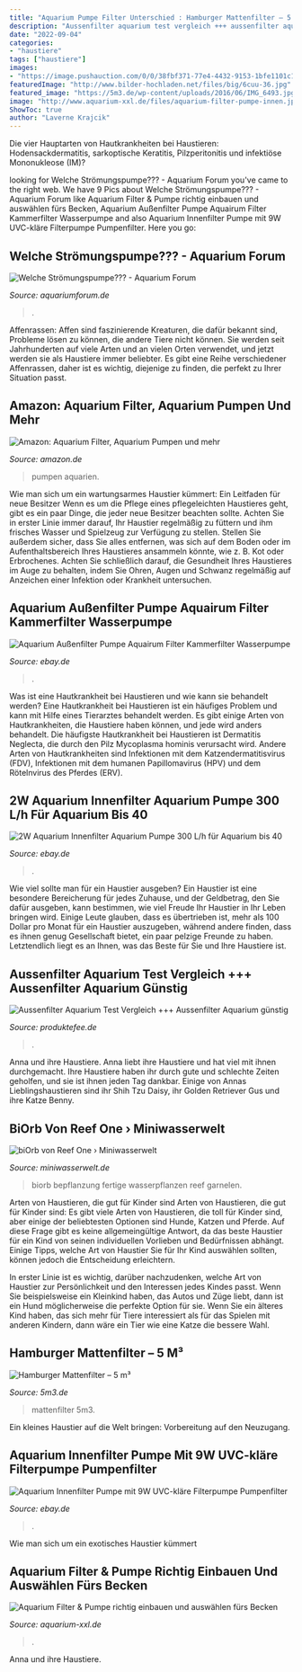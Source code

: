 ```yaml
---
title: "Aquarium Pumpe Filter Unterschied : Hamburger Mattenfilter – 5 M³"
description: "Aussenfilter aquarium test vergleich +++ aussenfilter aquarium günstig"
date: "2022-09-04"
categories:
- "haustiere"
tags: ["haustiere"]
images:
- "https://image.pushauction.com/0/0/38fbf371-77e4-4432-9153-1bfe1101c1c7/1d24bf45-6590-4f24-bce2-2291aaed4538.jpg"
featuredImage: "http://www.bilder-hochladen.net/files/big/6cuu-36.jpg"
featured_image: "https://5m3.de/wp-content/uploads/2016/06/IMG_6493.jpg"
image: "http://www.aquarium-xxl.de/files/aquarium-filter-pumpe-innen.jpg"
ShowToc: true
author: "Laverne Krajcik"
---
```



Die vier Hauptarten von Hautkrankheiten bei Haustieren: Hodensackdermatitis, sarkoptische Keratitis, Pilzperitonitis und infektiöse Mononukleose (IM)?

	

		
looking for Welche Strömungspumpe??? - Aquarium Forum you've came to the right web. We have 9 Pics about Welche Strömungspumpe??? - Aquarium Forum like Aquarium Filter &amp; Pumpe richtig einbauen und auswählen fürs Becken, Aquarium Außenfilter Pumpe Aquairum Filter Kammerfilter Wasserpumpe and also Aquarium Innenfilter Pumpe mit 9W UVC-kläre Filterpumpe Pumpenfilter. Here you go:
		
    
## Welche Strömungspumpe??? - Aquarium Forum

<img loading=lazy src="http://www.bilder-hochladen.net/files/big/6cuu-36.jpg" onerror="this.onerror=null;this.src='https://tse1.mm.bing.net/th?id=OIP.5nha5jy7eJ4D4GKKTL8lXQHaE8&amp;pid=15.1';" alt="Welche Strömungspumpe??? - Aquarium Forum">

_Source: aquariumforum.de_

>. 

	

Affenrassen:
Affen sind faszinierende Kreaturen, die dafür bekannt sind, Probleme lösen zu können, die andere Tiere nicht können. Sie werden seit Jahrhunderten auf viele Arten und an vielen Orten verwendet, und jetzt werden sie als Haustiere immer beliebter. Es gibt eine Reihe verschiedener Affenrassen, daher ist es wichtig, diejenige zu finden, die perfekt zu Ihrer Situation passt.

    
## Amazon: Aquarium Filter, Aquarium Pumpen Und Mehr

<img loading=lazy src="https://images-na.ssl-images-amazon.com/images/I/61VYfbM3n8L._AC._SR180,230.jpg" onerror="this.onerror=null;this.src='https://tse4.mm.bing.net/th?id=OIP.A4THtxNOVgQEnN9oB7L5ngAAAA&amp;pid=15.1';" alt="Amazon: Aquarium Filter, Aquarium Pumpen und mehr">

_Source: amazon.de_

>pumpen aquarien. 

	

Wie man sich um ein wartungsarmes Haustier kümmert: Ein Leitfaden für neue Besitzer
Wenn es um die Pflege eines pflegeleichten Haustieres geht, gibt es ein paar Dinge, die jeder neue Besitzer beachten sollte. Achten Sie in erster Linie immer darauf, Ihr Haustier regelmäßig zu füttern und ihm frisches Wasser und Spielzeug zur Verfügung zu stellen. Stellen Sie außerdem sicher, dass Sie alles entfernen, was sich auf dem Boden oder im Aufenthaltsbereich Ihres Haustieres ansammeln könnte, wie z. B. Kot oder Erbrochenes. Achten Sie schließlich darauf, die Gesundheit Ihres Haustieres im Auge zu behalten, indem Sie Ohren, Augen und Schwanz regelmäßig auf Anzeichen einer Infektion oder Krankheit untersuchen.

    
## Aquarium Außenfilter Pumpe Aquairum Filter Kammerfilter Wasserpumpe

<img loading=lazy src="https://image.pushauction.com/0/0/38fbf371-77e4-4432-9153-1bfe1101c1c7/1d24bf45-6590-4f24-bce2-2291aaed4538.jpg" onerror="this.onerror=null;this.src='https://tse2.mm.bing.net/th?id=OIP.SSXz4gjOuS_D5q2BAU0A9QHaHa&amp;pid=15.1';" alt="Aquarium Außenfilter Pumpe Aquairum Filter Kammerfilter Wasserpumpe">

_Source: ebay.de_

>. 

	

Was ist eine Hautkrankheit bei Haustieren und wie kann sie behandelt werden?
Eine Hautkrankheit bei Haustieren ist ein häufiges Problem und kann mit Hilfe eines Tierarztes behandelt werden. Es gibt einige Arten von Hautkrankheiten, die Haustiere haben können, und jede wird anders behandelt. Die häufigste Hautkrankheit bei Haustieren ist Dermatitis Neglecta, die durch den Pilz Mycoplasma hominis verursacht wird. Andere Arten von Hautkrankheiten sind Infektionen mit dem Katzendermatitisvirus (FDV), Infektionen mit dem humanen Papillomavirus (HPV) und dem Rötelnvirus des Pferdes (ERV).

    
## 2W Aquarium Innenfilter Aquarium Pumpe 300 L/h Für Aquarium Bis 40

<img loading=lazy src="https://i.ebayimg.com/00/s/MTUwMFgxNTAw/z/kn4AAOSwxcZgrwj1/$_10.JPG?set_id=2" onerror="this.onerror=null;this.src='https://tse1.mm.bing.net/th?id=OIP.sRz1f8PAre8i6jOUzjw8JwHaHa&amp;pid=15.1';" alt="2W Aquarium Innenfilter Aquarium Pumpe 300 L/h für Aquarium bis 40">

_Source: ebay.de_

>. 

	

Wie viel sollte man für ein Haustier ausgeben?
Ein Haustier ist eine besondere Bereicherung für jedes Zuhause, und der Geldbetrag, den Sie dafür ausgeben, kann bestimmen, wie viel Freude Ihr Haustier in Ihr Leben bringen wird. Einige Leute glauben, dass es übertrieben ist, mehr als 100 Dollar pro Monat für ein Haustier auszugeben, während andere finden, dass es ihnen genug Gesellschaft bietet, ein paar pelzige Freunde zu haben. Letztendlich liegt es an Ihnen, was das Beste für Sie und Ihre Haustiere ist.

    
## Aussenfilter Aquarium Test Vergleich +++ Aussenfilter Aquarium Günstig

<img loading=lazy src="https://i.ebayimg.com/00/s/MTAwMFgxMDAw/z/BfUAAOSw-gBe40p4/$_3.JPG" onerror="this.onerror=null;this.src='https://tse4.mm.bing.net/th?id=OIP.PVxK-Lqskanps2jDu_lnMgHaHa&amp;pid=15.1';" alt="Aussenfilter Aquarium Test Vergleich +++ Aussenfilter Aquarium günstig">

_Source: produktefee.de_

>. 

	

Anna und ihre Haustiere.
Anna liebt ihre Haustiere und hat viel mit ihnen durchgemacht. Ihre Haustiere haben ihr durch gute und schlechte Zeiten geholfen, und sie ist ihnen jeden Tag dankbar. Einige von Annas Lieblingshaustieren sind ihr Shih Tzu Daisy, ihr Golden Retriever Gus und ihre Katze Benny.

    
## BiOrb Von Reef One › Miniwasserwelt

<img loading=lazy src="http://www.miniwasserwelt.de/wp-content/uploads/2011/09/Foto-04.09.11-15-03-47-klein.jpg" onerror="this.onerror=null;this.src='https://tse2.mm.bing.net/th?id=OIP.ha8IQJBKm2wxlU09KGKFVgHaJ6&amp;pid=15.1';" alt="biOrb von Reef One › Miniwasserwelt">

_Source: miniwasserwelt.de_

>biorb bepflanzung fertige wasserpflanzen reef garnelen. 

	

Arten von Haustieren, die gut für Kinder sind
Arten von Haustieren, die gut für Kinder sind:
Es gibt viele Arten von Haustieren, die toll für Kinder sind, aber einige der beliebtesten Optionen sind Hunde, Katzen und Pferde. Auf diese Frage gibt es keine allgemeingültige Antwort, da das beste Haustier für ein Kind von seinen individuellen Vorlieben und Bedürfnissen abhängt. Einige Tipps, welche Art von Haustier Sie für Ihr Kind auswählen sollten, können jedoch die Entscheidung erleichtern.

In erster Linie ist es wichtig, darüber nachzudenken, welche Art von Haustier zur Persönlichkeit und den Interessen jedes Kindes passt. Wenn Sie beispielsweise ein Kleinkind haben, das Autos und Züge liebt, dann ist ein Hund möglicherweise die perfekte Option für sie. Wenn Sie ein älteres Kind haben, das sich mehr für Tiere interessiert als für das Spielen mit anderen Kindern, dann wäre ein Tier wie eine Katze die bessere Wahl.

    
## Hamburger Mattenfilter – 5 M³

<img loading=lazy src="https://5m3.de/wp-content/uploads/2016/06/IMG_6493.jpg" onerror="this.onerror=null;this.src='https://tse4.mm.bing.net/th?id=OIP.F6adkNGaZMwmVymnAm9GbgHaFj&amp;pid=15.1';" alt="Hamburger Mattenfilter – 5 m³">

_Source: 5m3.de_

>mattenfilter 5m3. 

	

Ein kleines Haustier auf die Welt bringen: Vorbereitung auf den Neuzugang.

    
## Aquarium Innenfilter Pumpe Mit 9W UVC-kläre Filterpumpe Pumpenfilter

<img loading=lazy src="https://i.ebayimg.com/00/s/ODAwWDgwMA==/z/mjoAAOSwuQBdEIrj/$_10.JPG?set_id=2" onerror="this.onerror=null;this.src='https://tse1.mm.bing.net/th?id=OIP.MSSbreh7Ir5ek68y-oy3mQHaHa&amp;pid=15.1';" alt="Aquarium Innenfilter Pumpe mit 9W UVC-kläre Filterpumpe Pumpenfilter">

_Source: ebay.de_

>. 

	

Wie man sich um ein exotisches Haustier kümmert

    
## Aquarium Filter &amp; Pumpe Richtig Einbauen Und Auswählen Fürs Becken

<img loading=lazy src="http://www.aquarium-xxl.de/files/aquarium-filter-pumpe-innen.jpg" onerror="this.onerror=null;this.src='https://tse3.mm.bing.net/th?id=OIP.x8ZK5EMwXUpQ47qAXALUxAAAAA&amp;pid=15.1';" alt="Aquarium Filter &amp; Pumpe richtig einbauen und auswählen fürs Becken">

_Source: aquarium-xxl.de_

>. 

	

Anna und ihre Haustiere.

